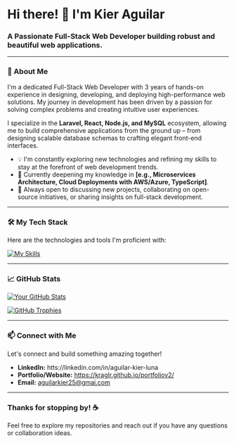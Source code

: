 # Hi there! 👋 I'm Kier Aguilar
### A Passionate Full-Stack Web Developer building robust and beautiful web applications.

---

### 🚀 About Me

I'm a dedicated Full-Stack Web Developer with 3 years of hands-on experience in designing, developing, and deploying high-performance web solutions. My journey in development has been driven by a passion for solving complex problems and creating intuitive user experiences.

I specialize in the **Laravel, React, Node.js, and MySQL** ecosystem, allowing me to build comprehensive applications from the ground up – from designing scalable database schemas to crafting elegant front-end interfaces.

-   💡 I'm constantly exploring new technologies and refining my skills to stay at the forefront of web development trends.
-   🌱 Currently deepening my knowledge in **[e.g., Microservices Architecture, Cloud Deployments with AWS/Azure, TypeScript]**.
-   💬 Always open to discussing new projects, collaborating on open-source initiatives, or sharing insights on full-stack development.

---

### 🛠️ My Tech Stack

Here are the technologies and tools I'm proficient with:

[![My Skills](https://skillicons.dev/icons?i=laravel,react,nodejs,mysql,php,js,html,css,git,github,vscode,tailwind,bootstrap,express,rest,postman)](https://skillicons.dev)



---

### 📈 GitHub Stats

[![Your GitHub Stats](https://github-readme-stats.vercel.app/api?username=kraglr&show_icons=true&theme=radical)](https://github.com/anuraghazra/github-readme-stats)

[![GitHub Trophies](https://github-profile-trophy.vercel.app/?username=kraglr&theme=radical)](https://github.com/ryo-ma/github-profile-trophy)

---

### 📫 Connect with Me

Let's connect and build something amazing together!

-   **LinkedIn:** htts://linkedin.com/in/aguilar-kier-luna
-   **Portfolio/Website:** https://kraglr.github.io/portfoliov2/
-   **Email:** aguilarkier25@gmai.com

---

### Thanks for stopping by! ☕

Feel free to explore my repositories and reach out if you have any questions or collaboration ideas.
